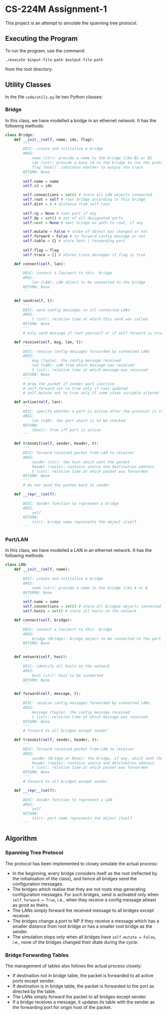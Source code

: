 # CS-224M Assignment-1
This project is an attempt to simulate the spanning tree protocol.

## Executing the Program
To run the program, use the command:
```
./execute $input-file-path $output-file-path
```
from the root directory.

## Utility Classes
In the file ```code/utils.py``` lie two Python classes:

### Bridge
In this class, we have modelled a bridge in an ethernet network. It has the following methods:

```python
class Bridge:
    def __init__(self, name, idx, flag):
        '''
        DESC: create and initialise a bridge
        ARGS: 
            name (str): provide a name to the bridge like B1 or B2
            idx (int): provide a base id to the bridge to run the protocol
            flag (bool): indicates whether to output the trace
        RETURN: None
        '''
        self.name = name
        self.id = idx

        self.connections = set() # store all LAN objects connected
        self.root = self # root bridge according to this bridge
        self.dist = 0 # distance from self.root
        
        self.rp = None # root port if any
        self.dp = set() # set of all designated ports
        self.next = None # next bridge on path to root, if any

        self.mutate = False # state of object has changed or not
        self.forward = False # to forward config message or not
        self.table = {} # store host | forwarding port 
        
        self.flag = flag
        self.trace = [] # stores trace messages if flag is true

    def connect(self, lan):
        '''
        DESC: connect a lan/port to this  bridge 
        ARGS: 
            lan (LAN): LAN object to be connected to the bridge
        RETURN: None
        '''

    def send(self, t):
        '''
        DESC: send config messages to all connected LANs
        ARGS: 
            t (int): relative time at which this send was called
        RETURN: None
        '''
        # only send message if root yourself or if self.forward is true

    def receive(self, msg, lan, t):
        '''
        DESC: receive config messages forwarded by connected LANs
        ARGS:
            msg (tuple): the config message received
            lan (LAN): LAN from which message was received
            t (int): relative time at which message was received
        RETURN: None
        '''
        # drop the packet if sender port inactive
        # self.forward set to true only if root updated
        # self.mutate set to true only if some state variable altered

    def active(self, lan):
        '''
        DESC: specify whether a port is active after the protocol is run
        ARGS:
            lan (LAN): the port which is to be checked
        RETURN:
            (bool): True iff port is active
        '''

    def transmit(self, sender, header, t):
        '''
        DESC: forward received packet from LAN to receiver
        ARGS:
            sender (str): the host which sent the packet
            header (tuple): contains source and destination address
            t (int): relative time at which packet was forwarded 
        RETURN: None
        '''
        # do not send the packet back to sender

    def __repr__(self):
        '''
        DESC: dunder function to represent a bridge
        ARGS:
            self
        RETURN:
            (str): bridge name represents the object itself
        '''
```

### Port/LAN
In this class, we have modelled a LAN in an ethernet network. It has the following methods:

```python
class LAN:
    def __init__(self, name):
        '''
        DESC: create and initialise a bridge
        ARGS: 
            name (str): provide a name to the bridge like A or B
        RETURRN: None
        '''
        self.name = name
        self.connections = set() # store all bridgee objects connected
        self.hosts = set() # store all hosts on the network

    def connect(self, bridge):
        '''
        DESC: connect a lan/port to this  bridge 
        ARGS: 
            bridge (Bridge): Bridge object to be connected to the port
        RETURN: None
        '''

    def network(self, host):
        '''
        DESC: identify all hosts on the network
        ARGS:
            host (str): host to be connected
        RETURN: None
        '''

    def forward(self, message, t):
        '''
        DESC: receive config messages forwarded by connected LANs
        ARGS:
            message (tuple): the config message received
            t (int): relative time at which message was received
        RETURN: None
        '''
        # forward to all bridges except sender

    def transmit(self, sender, header, t):
        '''
        DESC: forward received packet from LAN to receiver
        ARGS:
            sender (Bridge or None): the bridge, if any, which sent the packet
            header (tuple): contains source and destination address
            t (int): relative time at which packet was forwarded
        RETURN: None 
        '''
        # forward to all bridges except sender

    def __repr__(self):
        '''
        DESC: dunder function to represent a LAN
        ARGS:
            self
        RETURN:
            (str): port name represents the object itself
        '''
```

## Algorithm

### Spanning Tree Protocol
The protocol has been implemented to closey simulate the actual process:
- In the beginning, every bridge considers itself as the root (reflected by the initialisation of the class), and hence all bridges send the configuration messages.
- The bridges which realise that they are not roots stop generating configuration messages. For such bridges, send is activated only when ```self.forward = True```, i.e., when they receive a config message atleast as good as theirs.
- The LANs simply forward the received message to all bridges except receiver.
- The bridges change a port to NP if they receive a message which has a smaller distance from root bridge or has a smaller root bridge as the sender. 
- The simulation stops only when all bridges have ```self.mutate = False```, i.e., none of the bridges changed their dtate during the cycle.

### Bridge Forwarding Tables
The management of tables also follows the actual process closely:
- If destination not in bridge table, the packet is forwarded to all active ports except sender.
- If destination is in bridge table, the packet is forwarded to the port as directed by the table.
- The LANs simply forward the packet to all bridges except sender.
- If a bridge receives a message, it updates its table with the sender as the forwarding port for origin host of the packet.

